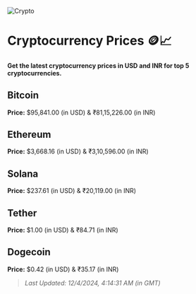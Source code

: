 
![Crypto](https://www.techguide.com.au/wp-content/uploads/2020/11/crypto3.jpeg)

# Cryptocurrency Prices 🪙📈

#### Get the latest cryptocurrency prices in USD and INR for top 5 cryptocurrencies.

## Bitcoin

**Price:** $95,841.00 (in USD) & ₹81,15,226.00 (in INR)

## Ethereum

**Price:** $3,668.16 (in USD) & ₹3,10,596.00 (in INR)

## Solana

**Price:** $237.61 (in USD) & ₹20,119.00 (in INR)

## Tether

**Price:** $1.00 (in USD) & ₹84.71 (in INR)

## Dogecoin

**Price:** $0.42 (in USD) & ₹35.17 (in INR)

> _Last Updated: 12/4/2024, 4:14:31 AM (in GMT)_
